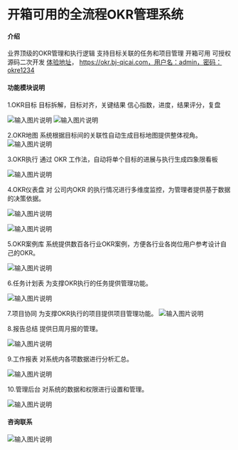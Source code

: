 # 开箱可用的全流程OKR管理系统

#### 介绍
业界顶级的OKR管理和执行逻辑
支持目标关联的任务和项目管理
开箱可用
可授权源码二次开发
[体验地址](https://okr.bj-qicai.com/)， https://okr.bj-qicai.com，用户名：admin，密码：okre1234

#### 功能模块说明


1.OKR目标
目标拆解，目标对齐，关键结果
信心指数，进度，结果评分，复盘
 

![输入图片说明](.gitee/img/%E7%9B%AE%E6%A0%871.png)
![输入图片说明](.gitee/img/%E7%9B%AE%E6%A0%872.png)

2.OKR地图
系统根据目标间的关联性自动生成目标地图提供整体视角。
 ![输入图片说明](.gitee/img/%E5%9C%B0%E5%9B%BE.png)



3.OKR执行
通过 OKR 工作法，自动将单个目标的进展与执行生成四象限看板
 

![输入图片说明](.gitee/img/%E5%9B%9B%E8%B1%A1%E9%99%90.png)


4.OKR仪表盘
对 公司内OKR 的执行情况进行多维度监控，为管理者提供基于数据的决策依据。
 
![输入图片说明](.gitee/img/%E4%BB%AA%E8%A1%A8%E7%9B%981.png)

![输入图片说明](.gitee/img/%E4%BB%AA%E8%A1%A8%E7%9B%982.png)

5.OKR案例库
系统提供数百各行业OKR案例，方便各行业各岗位用户参考设计自己的OKR。
 
![输入图片说明](.gitee/img/%E6%A1%88%E4%BE%8B%E5%BA%93.png)


6.任务计划表
为支撑OKR执行的任务提供管理功能。
 
![输入图片说明](.gitee/img/%E8%AE%A1%E5%88%92%E8%A1%A8.png)


7.项目协同
为支撑OKR执行的项目提供项目管理功能。
![输入图片说明](.gitee/img/%E5%85%B3%E8%81%94%E9%A1%B9%E7%9B%AE1.png)
 

8.报告总结
提供日周月报的管理。
 
![输入图片说明](.gitee/img/%E6%8A%A5%E5%91%8A%E6%80%BB%E7%BB%93.png)


9.工作报表
对系统内各项数据进行分析汇总。
 
![输入图片说明](.gitee/img/%E5%B7%A5%E4%BD%9C%E6%8A%A5%E8%A1%A8.png)

10.管理后台
对系统的数据和权限进行设置和管理。
 
![输入图片说明](.gitee/img/%E7%AE%A1%E7%90%86%E5%90%8E%E5%8F%B0.png)


#### 咨询联系

![输入图片说明](.gitee/wechat.png)


